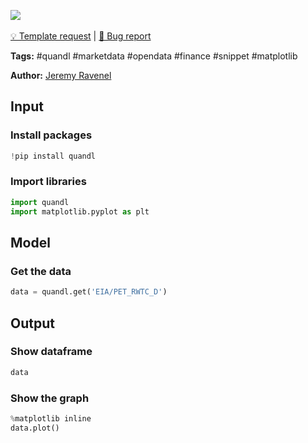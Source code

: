 <a href="https://app.naas.ai/user-redirect/naas/downloader?url=https://raw.githubusercontent.com/jupyter-naas/awesome-notebooks/master/Quandl/Quandl_Get_data_from_API.ipynb" target="_parent"><img src="https://naasai-public.s3.eu-west-3.amazonaws.com/open_in_naas.svg"/></a><br><br><a href="https://github.com/jupyter-naas/awesome-notebooks/issues/new?assignees=&labels=&template=template-request.md&title=Tool+-+Action+of+the+notebook+">💡 Template request</a> | <a href="https://github.com/jupyter-naas/awesome-notebooks/issues/new?assignees=&labels=&template=bug_report.md&title=">🚨 Bug report</a>

**Tags:** #quandl #marketdata #opendata #finance #snippet #matplotlib

**Author:** [Jeremy Ravenel](https://www.linkedin.com/in/ACoAAAJHE7sB5OxuKHuzguZ9L6lfDHqw--cdnJg/)

## Input

### Install packages


```python
!pip install quandl
```

### Import libraries


```python
import quandl
import matplotlib.pyplot as plt
```

## Model

### Get the data 


```python
data = quandl.get('EIA/PET_RWTC_D')
```

## Output

### Show dataframe


```python
data
```

### Show the graph


```python
%matplotlib inline
data.plot()
```
